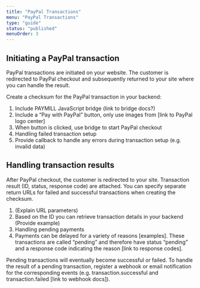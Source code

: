 ```yaml
---
title: "PayPal Transactions"
menu: "PayPal Transactions"
type: "guide"
status: "published"
menuOrder: 3
---
```


## Initiating a PayPal transaction

PayPal transactions are initiated on your website. The customer is redirected to PayPal checkout and subsequently returned to your site where you can handle the result.

Create a checksum for the PayPal transaction in your backend:

1. Include PAYMILL JavaScript bridge (link to bridge docs?)
2. Include a “Pay with PayPal” button, only use images from  [link to PayPal logo center]
3. When button is clicked, use bridge to start PayPal checkout
4. Handling failed transaction setup
5. Provide callback to handle any errors during transaction setup (e.g. invalid data)

## Handling transaction results

After PayPal checkout, the customer is redirected to your site. Transaction result (ID, status, response code) are attached.
You can specify separate return URLs for failed and successful transactions when creating the checksum.

1. (Explain URL parameters)
2. Based on the ID you can retrieve transaction details in your backend (Provide example)
3. Handling pending payments
4. Payments can be delayed for a variety of reasons [examples]. These transactions are called “pending” and therefore have status “pending” and a response code indicating the reason [link to response codes].

Pending transactions will eventually become successful or failed. To handle the result of a pending transaction, register a webhook or email notification for the corresponding events (e.g. transaction.successful and transaction.failed [link to webhook docs]).
